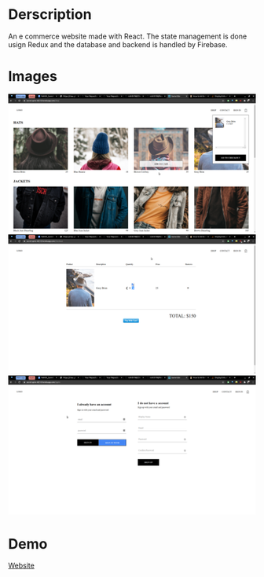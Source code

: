 # Derscription
An e commerce website made with React. The state management is done usign Redux and the database and backend is handled by Firebase.

# Images
<img src="https://github.com/rohith788/React-Ecommerce-web/blob/master/Ecommerce%20app%20images/cart.png" alt="Lamp" >
<img src="https://github.com/rohith788/React-Ecommerce-web/blob/master/Ecommerce%20app%20images/cartpg.png" alt="Lamp" >
<img src="https://github.com/rohith788/React-Ecommerce-web/blob/master/Ecommerce%20app%20images/signin.png" alt="Lamp" >

# Demo
[Website](https://secret-spire-48218.herokuapp.com/)
